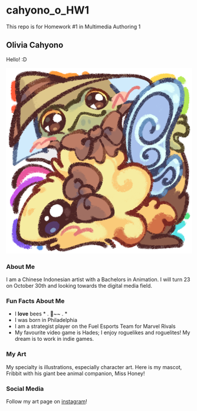 # cahyono_o_HW1
This repo is for Homework #1 in Multimedia Authoring 1

## Olivia Cahyono
Hello! :D

![alt text](images/Logo.png)

### About Me
I am a Chinese Indonesian artist with a Bachelors in Animation. I will turn 23 on October 30th and looking towards the digital media field.

### Fun Facts About Me
* I **love** bees * . 🐝~~ . *
* I was born in Philadelphia
* I am a strategist player on the Fuel Esports Team for Marvel Rivals
* My favourite video game is Hades; I enjoy roguelikes and roguelites! My dream is to work in indie games.

### My Art
My specialty is illustrations, especially character art. Here is my mascot, Fribbit with his giant bee animal companion, Miss Honey!

### Social Media
Follow my art page on [instagram](https://www.google.com/url?sa=t&source=web&rct=j&opi=89978449&url=https://www.instagram.com/strifepainter/%3Fhl%3Den&ved=2ahUKEwjThpCUg4aQAxUMv4kEHawEESgQFnoECB0QAQ&usg=AOvVaw1lNdX3q75uMD2qAsMdNOBT)!